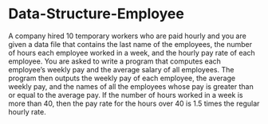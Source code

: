 # Data-Structure-Employee
A company hired 10 temporary workers who are paid hourly and you are given a data file that contains the
last name of the employees, the number of hours each employee worked in a week, and the hourly pay rate
of each employee. You are asked to write a program that computes each employee’s weekly pay and the
average salary of all employees. The program then outputs the weekly pay of each employee, the average
weekly pay, and the names of all the employees whose pay is greater than or equal to the average pay.
If the number of hours worked in a week is more than 40, then the pay rate for the hours over 40 is
1.5 times the regular hourly rate.
